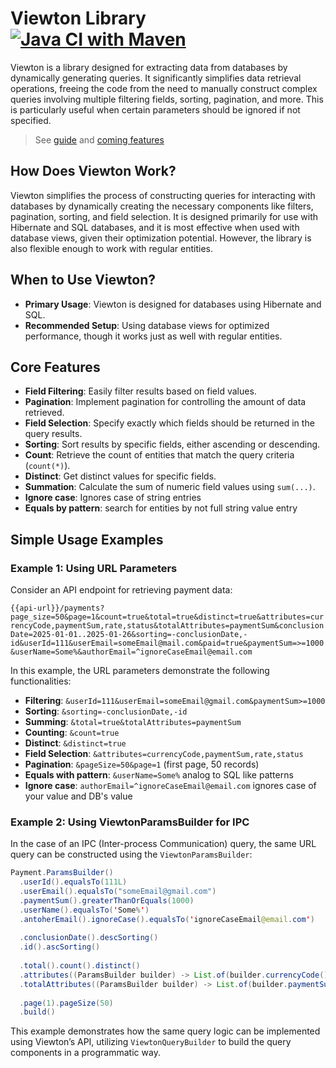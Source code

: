 # Viewton Library [![Java CI with Maven](https://github.com/AndrewVolostnykh/viewton/actions/workflows/maven.yml/badge.svg?branch=main)](https://github.com/AndrewVolostnykh/viewton/actions/workflows/maven.yml)

Viewton is a library designed for extracting data from databases by dynamically generating queries. It significantly
simplifies data retrieval operations, freeing the code from the need to manually construct complex queries involving
multiple filtering fields, sorting, pagination, and more. This is particularly useful when certain parameters should be
ignored if not specified.

> See [guide](docs/GUIDE.md) and [coming features](docs/COMING_SOON.md)

## How Does Viewton Work?

Viewton simplifies the process of constructing queries for interacting with databases by dynamically creating the necessary components like filters, pagination, sorting, and field selection. It is designed primarily for use with Hibernate and SQL databases, and it is most effective when used with database views, given their optimization potential. However, the library is also flexible enough to work with regular entities.

## When to Use Viewton?

- **Primary Usage**: Viewton is designed for databases using Hibernate and SQL.
- **Recommended Setup**: Using database views for optimized performance, though it works just as well with regular entities.

## Core Features

- **Field Filtering**: Easily filter results based on field values.
- **Pagination**: Implement pagination for controlling the amount of data retrieved.
- **Field Selection**: Specify exactly which fields should be returned in the query results.
- **Sorting**: Sort results by specific fields, either ascending or descending.
- **Count**: Retrieve the count of entities that match the query criteria (`count(*)`).
- **Distinct**: Get distinct values for specific fields.
- **Summation**: Calculate the sum of numeric field values using `sum(...)`.
- **Ignore case**: Ignores case of string entries
- **Equals by pattern**: search for entities by not full string value entry

## Simple Usage Examples

### Example 1: Using URL Parameters

Consider an API endpoint for retrieving payment data:

`{{api-url}}/payments?page_size=50&page=1&count=true&total=true&distinct=true&attributes=currencyCode,paymentSum,rate,status&totalAttributes=paymentSum&conclusionDate=2025-01-01..2025-01-26&sorting=-conclusionDate,-id&userId=111&userEmail=someEmail@mail.com&paid=true&paymentSum=>=1000&userName=Some%&authorEmail=^ignoreCaseEmail@email.com`

In this example, the URL parameters demonstrate the following functionalities:

- **Filtering**: `&userId=111&userEmail=someEmail@gmail.com&paymentSum>=1000`
- **Sorting**: `&sorting=-conclusionDate,-id`
- **Summing**: `&total=true&totalAttributes=paymentSum`
- **Counting**: `&count=true`
- **Distinct**: `&distinct=true`
- **Field Selection**: `&attributes=currencyCode,paymentSum,rate,status`
- **Pagination**: `&pageSize=50&page=1` (first page, 50 records)
- **Equals with pattern**: `&userName=Some%` analog to SQL like patterns
- **Ignore case**: `authorEmail=^ignoreCaseEmail@email.com` ignores case of your value and DB's value

### Example 2: Using ViewtonParamsBuilder for IPC

In the case of an IPC (Inter-process Communication) query, the same URL query can be constructed using the
`ViewtonParamsBuilder`:

```java
Payment.ParamsBuilder()
  .userId().equalsTo(111L)
  .userEmail().equalsTo("someEmail@gmail.com")
  .paymentSum().greaterThanOrEquals(1000)
  .userName().equalsTo('Some%')
  .antoherEmail().ignoreCase().equalsTo('ignoreCaseEmail@email.com')
  
  .conclusionDate().descSorting()
  .id().ascSorting()
  
  .total().count().distinct()
  .attributes((ParamsBuilder builder) -> List.of(builder.currencyCode(), builder.paymentSum(), builder.rate(), builder.status()))
  .totalAttributes((ParamsBuilder builder) -> List.of(builder.paymentSum))
  
  .page(1).pageSize(50)
  .build()
```

This example demonstrates how the same query logic can be implemented using Viewton’s API, utilizing `ViewtonQueryBuilder` to
build the query components in a programmatic way.
